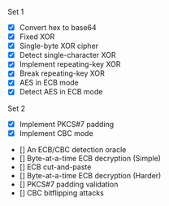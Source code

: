 Set 1
- [x] Convert hex to base64
- [x] Fixed XOR
- [x] Single-byte XOR cipher
- [x] Detect single-character XOR
- [x] Implement repeating-key XOR
- [x] Break repeating-key XOR
- [x] AES in ECB mode
- [x] Detect AES in ECB mode

Set 2
- [x] Implement PKCS#7 padding
- [x] Implement CBC mode
- [] An ECB/CBC detection oracle
- [] Byte-at-a-time ECB decryption (Simple)
- [] ECB cut-and-paste
- [] Byte-at-a-time ECB decryption (Harder)
- [] PKCS#7 padding validation
- [] CBC bitflipping attacks
